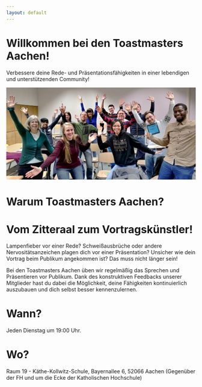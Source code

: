 ```yaml
---
layout: default
---
```


# Willkommen bei den Toastmasters Aachen!

Verbessere deine Rede- und Präsentationsfähigkeiten in einer lebendigen und unterstützenden Community!
<p align="center">

<img src="/assets/images/tmclubgrouppic.jpeg" width="600">
</p>

# Warum Toastmasters Aachen?

# Vom Zitteraal zum Vortragskünstler!

Lampenfieber vor einer Rede?
Schweißausbrüche oder andere Nervositätsanzeichen plagen dich vor einer Präsentation?
Unsicher wie dein Vortrag beim Publikum angekommen ist?
Das muss nicht länger sein!

Bei den Toastmasters Aachen üben wir regelmäßig das Sprechen und Präsentieren vor Publikum.
Dank des konstruktiven Feedbacks unserer Mitglieder hast du dabei die Möglichkeit, deine Fähigkeiten kontinuierlich auszubauen und dich selbst besser kennenzulernen.

# Wann?

Jeden Dienstag um 19:00 Uhr.

# Wo?

Raum 19 - Käthe-Kollwitz-Schule, Bayernallee 6, 52066 Aachen 
(Gegenüber der FH und um die Ecke der Katholischen Hochschule)
